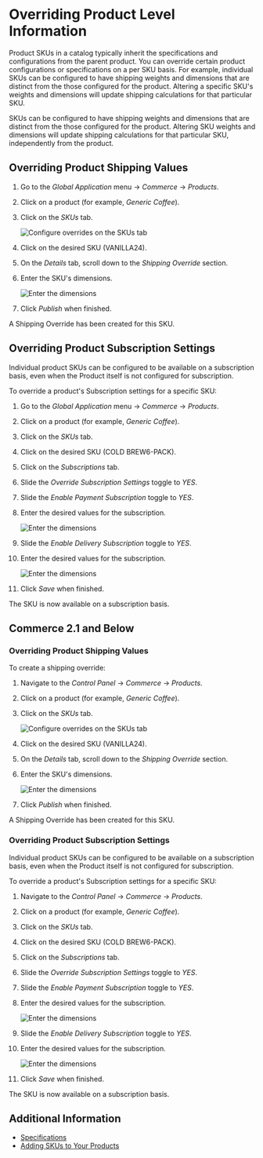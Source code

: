# Overriding Product Level Information

Product SKUs in a catalog typically inherit the specifications and configurations from the parent product. You can override certain product configurations or specifications on a per SKU basis. For example, individual SKUs can be configured to have shipping weights and dimensions that are distinct from the those configured for the product. Altering a specific SKU's weights and dimensions will update shipping calculations for that particular SKU.

SKUs can be configured to have shipping weights and dimensions that are distinct from the those configured for the product. Altering SKU weights and dimensions will update shipping calculations for that particular SKU, independently from the product.

## Overriding Product Shipping Values

1. Go to the _Global Application_ menu &rarr; _Commerce_ &rarr; _Products_.
1. Click on a product (for example, _Generic Coffee_).
1. Click on the _SKUs_ tab.

    ![Configure overrides on the SKUs tab](./overriding-product-level-information/images/01.png)

1. Click on the desired SKU (VANILLA24).
1. On the _Details_ tab, scroll down to the _Shipping Override_ section.
1. Enter the SKU's dimensions.

    ![Enter the dimensions](./overriding-product-level-information/images/02.png)

1. Click _Publish_ when finished.

A Shipping Override has been created for this SKU.

## Overriding Product Subscription Settings

Individual product SKUs can be configured to be available on a subscription basis, even when the Product itself is not configured for subscription.

To override a product's Subscription settings for a specific SKU:

1. Go to the _Global Application_ menu &rarr; _Commerce_ &rarr; _Products_.
1. Click on a product (for example, _Generic Coffee_).
1. Click on the _SKUs_ tab.
1. Click on the desired SKU (COLD BREW6-PACK).
1. Click on the _Subscriptions_ tab.
1. Slide the _Override Subscription Settings_ toggle to _YES_.
1. Slide the _Enable Payment Subscription_ toggle to _YES_.
1. Enter the desired values for the subscription.

    ![Enter the dimensions](./overriding-product-level-information/images/03.png)

1. Slide the _Enable Delivery Subscription_ toggle to _YES_.
1. Enter the desired values for the subscription.

    ![Enter the dimensions](./overriding-product-level-information/images/04.png)

1. Click _Save_ when finished.

The SKU is now available on a subscription basis.

## Commerce 2.1 and Below

### Overriding Product Shipping Values

To create a shipping override:

1. Navigate to the _Control Panel_ &rarr; _Commerce_ &rarr; _Products_.
1. Click on a product (for example, _Generic Coffee_).
1. Click on the _SKUs_ tab.

    ![Configure overrides on the SKUs tab](./overriding-product-level-information/images/01.png)

1. Click on the desired SKU (VANILLA24).
1. On the _Details_ tab, scroll down to the _Shipping Override_ section.
1. Enter the SKU's dimensions.

    ![Enter the dimensions](./overriding-product-level-information/images/02.png)

1. Click _Publish_ when finished.

A Shipping Override has been created for this SKU.

### Overriding Product Subscription Settings

Individual product SKUs can be configured to be available on a subscription basis, even when the Product itself is not configured for subscription.

To override a product's Subscription settings for a specific SKU:

1. Navigate to the _Control Panel_ &rarr; _Commerce_ &rarr; _Products_.
1. Click on a product (for example, _Generic Coffee_).
1. Click on the _SKUs_ tab.
1. Click on the desired SKU (COLD BREW6-PACK).
1. Click on the _Subscriptions_ tab.
1. Slide the _Override Subscription Settings_ toggle to _YES_.
1. Slide the _Enable Payment Subscription_ toggle to _YES_.
1. Enter the desired values for the subscription.

    ![Enter the dimensions](./overriding-product-level-information/images/03.png)

1. Slide the _Enable Delivery Subscription_ toggle to _YES_.
1. Enter the desired values for the subscription.

    ![Enter the dimensions](./overriding-product-level-information/images/04.png)

1. Click _Save_ when finished.

The SKU is now available on a subscription basis.

## Additional Information

* [Specifications](./specifications.md)
* [Adding SKUs to Your Products](./adding-skus-to-your-products.md)
